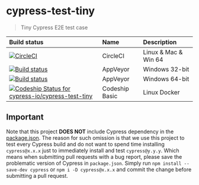 # cypress-test-tiny

> Tiny Cypress E2E test case





Build status | Name | Description
:--- | :--- | :---
[![CircleCI](https://circleci.com/gh/cypress-io/cypress-test-tiny.svg?style=svg)](https://circleci.com/gh/cypress-io/cypress-test-tiny) | CircleCI | Linux & Mac & Win 64
[![Build status](https://ci.appveyor.com/api/projects/status/er7wpte7j00fsm8d/branch/master?svg=true)](https://ci.appveyor.com/project/cypress-io/cypress-test-tiny-fitqm/branch/master) | AppVeyor | Windows 32-bit
[![Build status](https://ci.appveyor.com/api/projects/status/bpwo4jpue61xsbi5/branch/master?svg=true)](https://ci.appveyor.com/project/cypress-io/cypress-test-tiny/branch/master) | AppVeyor | Windows 64-bit
[ ![Codeship Status for cypress-io/cypress-test-tiny](https://app.codeship.com/projects/98843020-d6d6-0135-402d-5207bc7a4d86/status?branch=master)](https://app.codeship.com/projects/263289) | Codeship Basic | Linux Docker

## Important

Note that this project **DOES NOT** include Cypress dependency in the [package.json](package.json). The reason for such omission is that we use this project to test every Cypress build and do not want to spend time installing `cypress@x.x.x` just to immediately install and test `cypress@y.y.y`. Which means when submitting pull requests with a bug report, please save the problematic version of Cypress in `package.json`. Simply run `npm install --save-dev cypress` or `npm i -D cypress@x.x.x` and commit the change before submitting a pull request.
